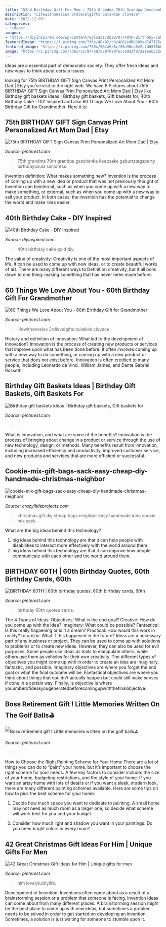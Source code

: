 ```yaml
---
title: "52nd Birthday Gift For Mom : 75th Grandma 70th Grandpa Geschenke Keepsake Geburtstagsparty Birthdaypaula Simidress"
description: "Lifewithonesies 3rdlevelgifts bulaklak clovece"
date: "2022-12-03"
categories:
- "ideas"
images:
- "https://diyinspired.com/wp-content/uploads/2020/07/40th-Birthday-Cake.jpg"
featuredImage: "https://i.pinimg.com/736x/40/82/c8/4082c8b9809ad747f25a036027365c13.jpg"
featured_image: "https://i.pinimg.com/736x/56/a9/6c/56a96ca6e2c4dd580b89d3fb0ccdcce5---birthday-birthday-ideas.jpg"
image: "https://i.pinimg.com/736x/c2/97/68/c297680fecce9a3f97a21eab232dfe46.jpg"
---
```



Ideas are a essential part of democratic society. They offer fresh ideas and new ways to think about certain issues. 

	

		
looking for 75th BIRTHDAY GIFT Sign Canvas Print Personalized Art Mom Dad | Etsy you've visit to the right web. We have 8 Pictures about 75th BIRTHDAY GIFT Sign Canvas Print Personalized Art Mom Dad | Etsy like Birthday gift baskets ideas | Birthday gift baskets, Gift baskets for, 40th Birthday Cake - DIY Inspired and also 60 Things We Love About You - 60th Birthday Gift for Grandmother. Here it is:
		
    
## 75th BIRTHDAY GIFT Sign Canvas Print Personalized Art Mom Dad | Etsy

<img loading=lazy src="https://i.pinimg.com/736x/44/d6/ec/44d6ec4eb0d9bc8d5b9282eac2aeae0b--th-birthday-parties-happy-birthday.jpg" onerror="this.onerror=null;this.src='https://tse1.mm.bing.net/th?id=OIP.UuD8ACSdSLSxOlr7L8jvIgHaHa&amp;pid=15.1';" alt="75th BIRTHDAY GIFT Sign Canvas Print Personalized Art Mom Dad | Etsy">

_Source: pinterest.com_

>75th grandma 70th grandpa geschenke keepsake geburtstagsparty birthdaypaula simidress. 

	

Invention definition: What makes something new?
Invention is the process of coming up with a new idea or product that was not previously thought of. Invention can beinternal, such as when you come up with a new way to make something, or external, such as when you come up with a new way to sell your product. In both cases, the invention has the potential to change the world and make lives easier.

    
## 40th Birthday Cake - DIY Inspired

<img loading=lazy src="https://diyinspired.com/wp-content/uploads/2020/07/40th-Birthday-Cake.jpg" onerror="this.onerror=null;this.src='https://tse2.mm.bing.net/th?id=OIP.4Q2zQpa4bMF2ZPczTAcVBwHaJ3&amp;pid=15.1';" alt="40th Birthday Cake - DIY Inspired">

_Source: diyinspired.com_

>40th birthday cake gold diy. 

	

The value of creativity:
Creativity is one of the most important aspects of life. It can be used to come up with new ideas, or to create beautiful works of art. There are many different ways to Definition creativity, but it all boils down to one thing: making something that has never been made before.

    
## 60 Things We Love About You - 60th Birthday Gift For Grandmother

<img loading=lazy src="https://i.pinimg.com/736x/c2/97/68/c297680fecce9a3f97a21eab232dfe46.jpg" onerror="this.onerror=null;this.src='https://tse4.mm.bing.net/th?id=OIP.hc7ShSaPQArix-ECGqwbpQHaJ3&amp;pid=15.1';" alt="60 Things We Love About You - 60th Birthday Gift for Grandmother">

_Source: pinterest.com_

>lifewithonesies 3rdlevelgifts bulaklak clovece. 

	

History and definition of innovation: What led to the development of innovation?
Innovation is the process of creating new products or services that improve upon what has been done before. It often involves coming up with a new way to do something, or coming up with a new product or service that does not exist before. Innovation is often credited to many people, including Leonardo da Vinci, William James, and Dante Gabriel Rossetti.

    
## Birthday Gift Baskets Ideas | Birthday Gift Baskets, Gift Baskets For

<img loading=lazy src="https://i.pinimg.com/736x/71/f3/b2/71f3b24e613f7e9773a7dbd1946ce0ce.jpg" onerror="this.onerror=null;this.src='https://tse4.mm.bing.net/th?id=OIP.5CX5CukxTp-L3maSQdUW4wHaJ3&amp;pid=15.1';" alt="Birthday gift baskets ideas | Birthday gift baskets, Gift baskets for">

_Source: pinterest.com_

>. 

	

What is innovation, and what are some of the benefits?
Innovation is the process of bringing about change in a product or service through the use of new technology, design, or methods. Many benefits result from innovation, including increased efficiency and productivity, improved customer service, and new products and services that are more efficient or successful.

    
## Cookie-mix-gift-bags-sack-easy-cheap-diy-handmade-christmas-neighbor

<img loading=lazy src="https://crazylittleprojects.com/wp-content/uploads/2013/12/cookie-mix-gift-bags-sack-easy-cheap-diy-handmade-christmas-neighbor-gift-idea-2.jpg" onerror="this.onerror=null;this.src='https://tse3.mm.bing.net/th?id=OIP.IVXSaMIs-Zy3hCTSF0WmXQHaKL&amp;pid=15.1';" alt="cookie-mix-gift-bags-sack-easy-cheap-diy-handmade-christmas-neighbor">

_Source: crazylittleprojects.com_

>christmas gift diy cheap bags neighbor easy handmade idea cookie mix sack. 

	

What are the big ideas behind this technology?
1. big ideas behind this technology are that it can help people with disabilities to interact more effectively with the world around them.
2. big ideas behind this technology are that it can improve how people communicate with each other and the world around them.

    
## BIRTHDAY 60TH | 60th Birthday Quotes, 60th Birthday Cards, 60th

<img loading=lazy src="https://i.pinimg.com/736x/56/a9/6c/56a96ca6e2c4dd580b89d3fb0ccdcce5---birthday-birthday-ideas.jpg" onerror="this.onerror=null;this.src='https://tse3.mm.bing.net/th?id=OIP.eOa8u1Lv_xlQQL_2tIOZ-gAAAA&amp;pid=15.1';" alt="BIRTHDAY 60TH | 60th birthday quotes, 60th birthday cards, 60th">

_Source: pinterest.com_

>birthday 60th quotes cards. 

	

The 4 Types of Ideas: Objectives: What is the end goal? Creative: How do you come up with the idea? Imaginary: What could be possible? Fantastical: Is this really happening or is it a dream? Practical: How would this work in reality? futuristic: What if this happened in the future?
Ideas are a necessary part of any business or project. They can be used to come up with solutions to problems or to create new ideas. However, they can also be used for evil purposes. Some people use ideas as tools to manipulate others, while others use them as vehicles for their own creativity. 
The different types of objectives you might come up with in order to create an idea are imaginary, fantastic, and possible. Imaginary objectives are where you forget the end goal or what the final outcome will be. Fantastical objectives are where you think about things that couldn’t actually happen but could still make senses if done in a certain way. Finally, is objective is where youumberofideasyougeneratedbeforecomingupwiththefinalobjective.

    
## Boss Retirement Gift ! Little Memories Written On The Golf Balls⛳️

<img loading=lazy src="https://i.pinimg.com/736x/0a/e4/b1/0ae4b144da7aaf6e659fb442cb6de040--retirement-parties-retirement-gifts.jpg" onerror="this.onerror=null;this.src='https://tse3.mm.bing.net/th?id=OIP.-XQstZ--d5waOORJIWeh2wHaJ3&amp;pid=15.1';" alt="Boss retirement gift ! Little memories written on the golf balls⛳️">

_Source: pinterest.com_

>. 

	

How to Choose the Right Painting Scheme for Your Home
There are a lot of things you can do to “paint” your home, but it’s important to choose the right scheme for your needs. A few key factors to consider include: the size of your home, budgeting restrictions, and the style of your home. If you want an artsy home with lots of details or if you want a sleek, modern look, there are many different painting schemes available. Here are some tips on how to pick the best scheme for your home:
1. Decide how much space you want to dedicate to painting. A small home may not need as much room as a larger one, so decide what scheme will work best for you and your budget.

2. Consider how much light and shadow you want in your paintings. Do you need bright colors in every room?

    
## 42 Great Christmas Gift Ideas For Him | Unique Gifts For Men

<img loading=lazy src="https://i.pinimg.com/736x/40/82/c8/4082c8b9809ad747f25a036027365c13.jpg" onerror="this.onerror=null;this.src='https://tse2.mm.bing.net/th?id=OIP.jreZsqPPFyUu9-Os-M1HzQHaLG&amp;pid=15.1';" alt="42 Great Christmas Gift Ideas for Him | Unique gifts for men">

_Source: pinterest.com_

>him lovelyluckylife. 

	

Development of Invention: Inventions often come about as a result of a brainstorming session or a problem that someone is facing.
Invention ideas can come about from many different places. A brainstorming session might be the best place to come up with new ideas, but sometimes a problem needs to be solved in order to get started on developing an invention. Sometimes, a solution is just waiting for someone to stumble upon it.

